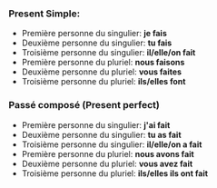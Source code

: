 ### Present Simple:
- Première personne du singulier: **je fais**
- Deuxième personne du singulier: **tu fais**
- Troisième personne du singulier: **il/elle/on fait**
- Première personne du pluriel: **nous faisons**
- Deuxième personne du pluriel: **vous faites**
- Troisième personne du pluriel: **ils/elles font**

### Passé composé (Present perfect)
- Première personne du singulier: **j'ai fait**
- Deuxième personne du singulier: **tu as fait**
- Troisième personne du singulier: **il/elle/on a fait**
- Première personne du pluriel: **nous avons fait**
- Deuxième personne du pluriel: **vous avez fait**	
- Troisième personne du pluriel: **ils/elles ils ont fait**
